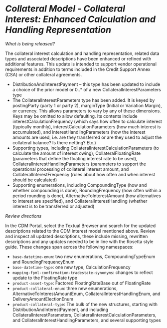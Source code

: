 # *Collateral Model - Collateral Interest: Enhanced Calculation and Handling Representation*

_What is being released?_

The collateral interest calculation and handling representation, related data types and associated descriptions have been enhanced or refined with additional features. This update is intended to support vendor operational requirements in addition to terms included in the Credit Support Annex (CSA) or other collateral agreements.

- DistributionAndInterestPayment – this type has been updated to include a choice of the prior model or 0..* of a new CollateralInterestParameters type
- The CollateralInterestParameters type has been added.  It is keyed by postingParty  (party 1 or party 2), marginType (Initial or Variation Margin), or currency.  This allows parameters to vary by any of these dimensions.  Keys may be omitted to allow defaulting.  Its contents include interestCalculationFrequency (which says how often to calculate interest (typically monthly), interestCalculationParameters (how much interest is accumulated), and interestHandlingParameters (how the interest amounts are used, i.e. are they transferred or are they used to adjust the collateral balance?  Is there netting? Etc.)
- Supporting types, including CollateralInterestCalculationParameters (to calculate the amount of interest owing), CollateralFloatingRate (parameters that define the floating interest rate to be used), CollateralInterestHandlingParameters (parameters to support the operational processing of collateral interest amount, and CollateralInterestFrequency (rules about how often and when interest should be calculated)
- Supporting enumerations, including CompoundingType (how and whether compounding is done), RoundingFrequency (how often within a period rounding is done), AlternativeToInterestAmount (how alternatives to interest are specified), and CollateralInterestHandling (whether interest is to be transferred or adjusted)

_Review directions_

In the CDM Portal, select the Textual Browser and search for the updated descriptions related to the CDM interest model mentioned above. Review and inspect all updated descriptions, these include missing, rewritten descriptions and any updates needed to be in line with the Rosetta style guide. These changes span across the following namespaces:

- `base-datetime-enum`: two new enumerations, CompoundingTypeEnum and RoundingFrequencyEnum
- `base-datetime-type`: one new type, CalculationFrequency
- `mapping-fpml-confirmation-tradestate-synonyms`: changes to reflect update to the FloatingRate type
- `product-asset-type`: Factored FloatingRateBase out of FloatingRate
- `product-collateral-enum`:  three new enumerations, AlternativeToInterestAmountEnum, CollateralInterestHandlingEnum, and DeliveryAmountElectionEnum 
- `product-collateral-type`:  The bulk of the new structures, starting with DistributionAndInterestPayment, and including CollateralInterestParameters, CollateralInterestCalculationParameters, and CollateralInterestHandlingParameters, and several supporting types

